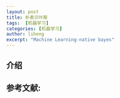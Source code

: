 ```yaml
---
layout: post
title: 朴素贝叶斯
tags:  [机器学习]
categories: [机器学习]
author: liheng
excerpt: "Machine Learning-native bayes"
---
```

## 介绍


## 参考文献:


